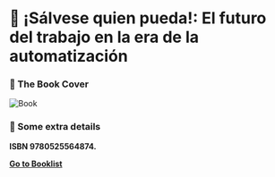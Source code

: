 # :robot: ¡Sálvese quien pueda!: El futuro del trabajo en la era de la automatización

### :paperclip: The Book Cover
![Book](https://images-na.ssl-images-amazon.com/images/I/81t28kFLB2L.jpg)

### :pushpin: Some extra details
**ISBN 9780525564874.**

[**Go to Booklist**](../README.md)